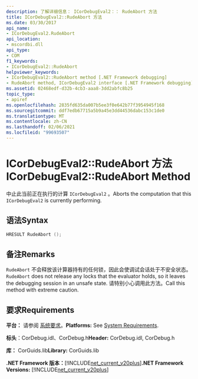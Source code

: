 ```yaml
---
description: 了解详细信息： ICorDebugEval2：： RudeAbort 方法
title: ICorDebugEval2::RudeAbort 方法
ms.date: 03/30/2017
api_name:
- ICorDebugEval2.RudeAbort
api_location:
- mscordbi.dll
api_type:
- COM
f1_keywords:
- ICorDebugEval2::RudeAbort
helpviewer_keywords:
- ICorDebugEval2::RudeAbort method [.NET Framework debugging]
- RudeAbort method, ICorDebugEval2 interface [.NET Framework debugging]
ms.assetid: 02468edf-d32b-4cb3-aaa8-3dd2abfc8b25
topic_type:
- apiref
ms.openlocfilehash: 2835fd635da007b5ee3f0e642b77f3954945f168
ms.sourcegitcommit: ddf7edb67715a5b9a45e3dd44536dabc153c1de0
ms.translationtype: MT
ms.contentlocale: zh-CN
ms.lasthandoff: 02/06/2021
ms.locfileid: "99693507"
---
```

# <a name="icordebugeval2rudeabort-method"></a><span data-ttu-id="5ae2c-103">ICorDebugEval2::RudeAbort 方法</span><span class="sxs-lookup"><span data-stu-id="5ae2c-103">ICorDebugEval2::RudeAbort Method</span></span>

<span data-ttu-id="5ae2c-104">中止此当前正在执行的计算 `ICorDebugEval2` 。</span><span class="sxs-lookup"><span data-stu-id="5ae2c-104">Aborts the computation that this `ICorDebugEval2` is currently performing.</span></span>  
  
## <a name="syntax"></a><span data-ttu-id="5ae2c-105">语法</span><span class="sxs-lookup"><span data-stu-id="5ae2c-105">Syntax</span></span>  
  
```cpp  
HRESULT RudeAbort ();  
```  
  
## <a name="remarks"></a><span data-ttu-id="5ae2c-106">备注</span><span class="sxs-lookup"><span data-stu-id="5ae2c-106">Remarks</span></span>  

 <span data-ttu-id="5ae2c-107">`RudeAbort` 不会释放该计算器持有的任何锁，因此会使调试会话处于不安全状态。</span><span class="sxs-lookup"><span data-stu-id="5ae2c-107">`RudeAbort` does not release any locks that the evaluator holds, so it leaves the debugging session in an unsafe state.</span></span> <span data-ttu-id="5ae2c-108">请特别小心调用此方法。</span><span class="sxs-lookup"><span data-stu-id="5ae2c-108">Call this method with extreme caution.</span></span>  
  
## <a name="requirements"></a><span data-ttu-id="5ae2c-109">要求</span><span class="sxs-lookup"><span data-stu-id="5ae2c-109">Requirements</span></span>  

 <span data-ttu-id="5ae2c-110">**平台：** 请参阅 [系统要求](../../get-started/system-requirements.md)。</span><span class="sxs-lookup"><span data-stu-id="5ae2c-110">**Platforms:** See [System Requirements](../../get-started/system-requirements.md).</span></span>  
  
 <span data-ttu-id="5ae2c-111">**标头**：CorDebug.idl、CorDebug.h</span><span class="sxs-lookup"><span data-stu-id="5ae2c-111">**Header:** CorDebug.idl, CorDebug.h</span></span>  
  
 <span data-ttu-id="5ae2c-112">**库：** CorGuids.lib</span><span class="sxs-lookup"><span data-stu-id="5ae2c-112">**Library:** CorGuids.lib</span></span>  
  
 <span data-ttu-id="5ae2c-113">**.NET Framework 版本：**[!INCLUDE[net_current_v20plus](../../../../includes/net-current-v20plus-md.md)]</span><span class="sxs-lookup"><span data-stu-id="5ae2c-113">**.NET Framework Versions:** [!INCLUDE[net_current_v20plus](../../../../includes/net-current-v20plus-md.md)]</span></span>
